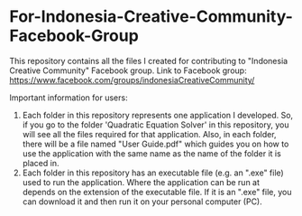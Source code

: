 # For-Indonesia-Creative-Community-Facebook-Group
This repository contains all the files I created for contributing to "Indonesia Creative Community" Facebook group. 
Link to Facebook group: https://www.facebook.com/groups/indonesiaCreativeCommunity/

Important information for users:
1. Each folder in this repository represents one application I developed. So, if you go to the folder 'Quadratic Equation Solver'
in this repository, you will see all the files required for that application. Also, in each folder, there will be a file named
"User Guide.pdf" which guides you on how to use the application with the same name as the name of the folder it is placed in.
2. Each folder in this repository has an executable file (e.g. an ".exe" file) used to run the application. Where the application can
be run at depends on the extension of the executable file. If it is an ".exe" file, you can download it and then run it on your
personal computer (PC).
